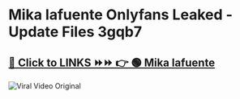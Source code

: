 
 # Mika lafuente Onlyfans Leaked - Update Files 3gqb7

## <h2><a href="https://clipsfans.com/Mika_lafuente&ref=git">🔗 Click to LINKS ⏩⏩ 👉 🟢 Mika lafuente </a></h2>

<a href="https://clipsfans.com/Mika_lafuente&ref=git" rel="nofollow" data-target="animated-image.originalLink"><img src="https://i.ibb.co.com/xMMVF88/686577567.gif" alt="Viral Video Original" style="max-width: 100%; display: inline-block;" data-target="animated-image.originalImage"></a>

